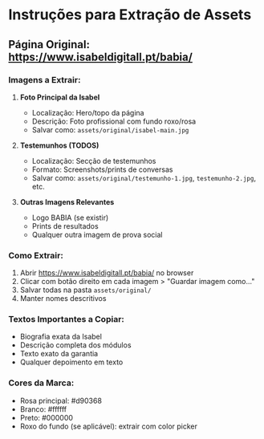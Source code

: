 # Instruções para Extração de Assets

## Página Original: https://www.isabeldigitall.pt/babia/

### Imagens a Extrair:

1. **Foto Principal da Isabel**
   - Localização: Hero/topo da página
   - Descrição: Foto profissional com fundo roxo/rosa
   - Salvar como: `assets/original/isabel-main.jpg`

2. **Testemunhos (TODOS)**
   - Localização: Secção de testemunhos
   - Formato: Screenshots/prints de conversas
   - Salvar como: `assets/original/testemunho-1.jpg`, `testemunho-2.jpg`, etc.

3. **Outras Imagens Relevantes**
   - Logo BABIA (se existir)
   - Prints de resultados
   - Qualquer outra imagem de prova social

### Como Extrair:

1. Abrir https://www.isabeldigitall.pt/babia/ no browser
2. Clicar com botão direito em cada imagem > "Guardar imagem como..."
3. Salvar todas na pasta `assets/original/`
4. Manter nomes descritivos

### Textos Importantes a Copiar:

- Biografia exata da Isabel
- Descrição completa dos módulos
- Texto exato da garantia
- Qualquer depoimento em texto

### Cores da Marca:
- Rosa principal: #d90368
- Branco: #ffffff
- Preto: #000000
- Roxo do fundo (se aplicável): extrair com color picker